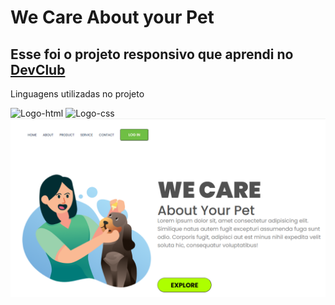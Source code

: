 <h1>We Care About your Pet</h1>
<h2>Esse foi o projeto responsivo que aprendi no <a href="https:rodolfomori.com.br/devclub">DevClub</a></h2>
<p>Linguagens utilizadas no projeto</p>
<img src="https://img.shields.io/badge/HTML5-E34F26?style=for-the-badge&logo=html5&logoColor=white" alt="Logo-html">
<img src="https://img.shields.io/badge/CSS3-1572B6?style=for-the-badge&logo=css3&logoColor=white" alt="Logo-css">
<br>
<img src="https://github.com/RayanLucas97/CSSPT-2/blob/main/assets/We%20Care%20about%20you%20pet%20.png?raw=true" alt="img-care" />
